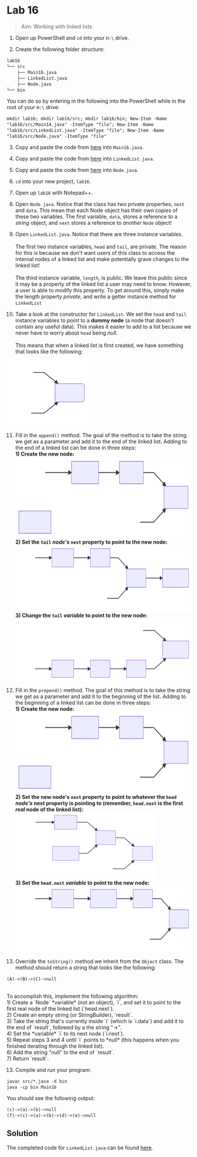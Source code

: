 # Lab 16

> Aim: Working with linked lists

1. Open up PowerShell and `cd` into your `H:\` drive.

2. Create the following folder structure:
```
lab16
└── src
    ├── Main16.java
    ├── LinkedList.java
    ├── Node.java
└── bin
```
You can do so by entering in the following into the PowerShell while in the root of your `H:\` drive:
```
mkdir lab16; mkdir lab16/src; mkdir lab16/bin; New-Item -Name "lab16/src/Main14.java" -ItemType "file"; New-Item -Name "lab16/src/LinkedList.java" -ItemType "file"; New-Item -Name "lab16/src/Node.java" -ItemType "file" 
```
3. Copy and paste the code from <a href="/Misc/TODO/Main16.java" target="_blank">here</a> into `Main16.java`.

4. Copy and paste the code from <a href="/Misc/TODO/LinkedList.java" target="_blank">here</a> into `LinkedList.java`.

5. Copy and paste the code from <a href="/Misc/Other/Node.java" target="_blank">here</a> into `Node.java`.

6. `cd` into your new project, `lab16`.

7. Open up `lab16` with Notepad++.

8. Open `Node.java`. Notice that the class has two private properties, `next` and `data`. This mean that each Node object has their own copies of these two variables. The first variable, `data`, stores a reference to a *string* object, and `next` stores a reference to *another* `Node` object!

9. Open `LinkedList.java`. Notice that there are three instance variables.<br/><br/>The first two instance variables, `head` and `tail`, are private. The reason for this is because we don't want users of this class to access the internal nodes of a linked list and make potentially grave changes to the linked list!<br/><br/>The third instance variable, `length`, is public. We leave this public since it may be a property of the linked list a user may need to know. However, a user is able to modify this property. To get around this, simply make the length property *private*, and write a getter instance method for `LinkedList`

10. Take a look at the constructor for `LinkedList`. We set the `head` and `tail` instance variables to *point* to a **dummy node** (a node that doesn't contain any useful data). This makes it easier to add to a list because we never have to worry about `head` being *null*.<br><br>This means that when a linked list is first created, we have something that looks like the following:<br>
<img src="svg/1.svg" alt="My Awesome SVG" style="height:180px">

11. Fill in the `append()` method. The goal of the method is to take the string we get as a parameter and add it to the end of the linked list. Adding to the end of a linked list can be done in three steps:<br>
    **1) Create the new node:**<br><img src="svg/2.svg" alt="My Awesome SVG" style="height:220px"><br>
    **2) Set the `tail` *node's* `next` property to point to the new node:**<br>
    <img src="svg/3.svg" alt="My Awesome SVG" style="height:180px"><br>
    **3) Change the `tail` *variable* to point to the new node:**<br><img src="svg/4.svg" alt="My Awesome SVG" style="height:170px"><br>
12. Fill in the `prepend()` method. The goal of this method is to take the string we get as a parameter and add it to the beginning of the list. Adding to the beginning of a linked list can be done in three steps:<br>
    **1) Create the new node:**<br><img src="svg/2.svg" alt="My Awesome SVG" style="height:220px"><br>
    **2) Set the new node's `next` property to point to whatever the `head` *node's* next property is pointing to (remember, `head.next` is the first *real* node of the linked list):**<br><img src="svg/6.svg" alt="My Awesome SVG" style="height:180px"><br>
    **3) Set the `head.next` *variable* to point to the new node:**<br><img src="svg/7.svg" alt="My Awesome SVG" style="height:180px"><br>

10. Override the `toString()` method we inherit from the `Object` class. The method should return a string that looks like the following:
```
(A)->(B)->(C)->null
```
<br>
To accomplish this, implement the following algorithm:<br>
    1) Create a `Node` *variable* (not an object), `i`, and set it to point to the first real node of the linked list (`head.next`).<br>
    2) Create an empty string (or StringBuilder), `result`.<br>
    3) Take the string that's currently inside `i` (which is `i.data`) and add it to the end of `result`, followed by a the string "->".<br>
    4) Set the *variable* `i` to its next node (`i.next`).<br>
    5) Repeat steps 3 and 4 until `i` points to *null* (this happens when you finished iterating through the linked list).<br>
    6) Add the string "null" to the end of `result`.<br>
    7) Return `result`.

13. Compile and run your program:
```
javac src/*.java -d bin
java -cp bin Main16
```
You should see the following output:
```
(c)->(a)->(b)->null
(f)->(c)->(a)->(b)->(d)->(e)->null
```

## Solution
The completed code for `LinkedList.java` can be found <a href="/Misc/Solutions/LinkedList.java" target="_blank">here</a>.
